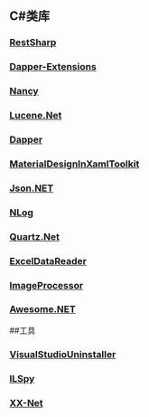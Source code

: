 ## C#类库
### [RestSharp](https://github.com/restsharp/RestSharp)
### [Dapper-Extensions](https://github.com/tmsmith/Dapper-Extensions)
### [Nancy](https://github.com/NancyFx/Nancy)
### [Lucene.Net ](https://github.com/apache/lucenenet)
### [Dapper](https://github.com/StackExchange/dapper-dot-net)
### [MaterialDesignInXamlToolkit](https://github.com/ButchersBoy/MaterialDesignInXamlToolkit)
### [Json.NET](https://github.com/JamesNK/Newtonsoft.Json)
### [NLog](https://github.com/NLog/NLog)
### [Quartz.Net](https://github.com/quartznet/quartznet)
### [ExcelDataReader](https://github.com/ExcelDataReader/ExcelDataReader)
### [ImageProcessor](https://github.com/JimBobSquarePants/ImageProcessor)
### [Awesome.NET](https://github.com/quozd/awesome-dotnet)

##工具
### [VisualStudioUninstaller](https://github.com/Microsoft/VisualStudioUninstaller)
### [ILSpy](https://github.com/icsharpcode/ILSpy)
### [XX-Net](https://github.com/XX-net/XX-Net)


